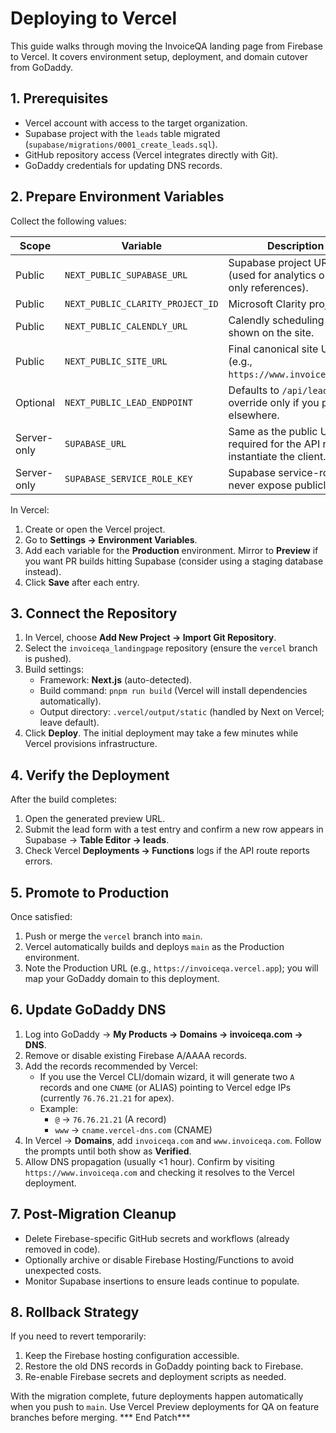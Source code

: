 # Deploying to Vercel

This guide walks through moving the InvoiceQA landing page from Firebase to Vercel. It covers environment setup, deployment, and domain cutover from GoDaddy.

## 1. Prerequisites

- Vercel account with access to the target organization.
- Supabase project with the `leads` table migrated (`supabase/migrations/0001_create_leads.sql`).
- GitHub repository access (Vercel integrates directly with Git).
- GoDaddy credentials for updating DNS records.

## 2. Prepare Environment Variables

Collect the following values:

| Scope        | Variable                       | Description |
|--------------|--------------------------------|-------------|
| Public       | `NEXT_PUBLIC_SUPABASE_URL`     | Supabase project URL (used for analytics or read-only references). |
| Public       | `NEXT_PUBLIC_CLARITY_PROJECT_ID` | Microsoft Clarity project ID. |
| Public       | `NEXT_PUBLIC_CALENDLY_URL`     | Calendly scheduling link shown on the site. |
| Public       | `NEXT_PUBLIC_SITE_URL`         | Final canonical site URL (e.g., `https://www.invoiceqa.com`). |
| Optional     | `NEXT_PUBLIC_LEAD_ENDPOINT`    | Defaults to `/api/lead`; override only if you proxy elsewhere. |
| Server-only  | `SUPABASE_URL`                 | Same as the public URL; required for the API route to instantiate the client. |
| Server-only  | `SUPABASE_SERVICE_ROLE_KEY`    | Supabase service-role key; never expose publicly. |

In Vercel:
1. Create or open the Vercel project.
2. Go to **Settings → Environment Variables**.
3. Add each variable for the **Production** environment. Mirror to **Preview** if you want PR builds hitting Supabase (consider using a staging database instead).
4. Click **Save** after each entry.

## 3. Connect the Repository

1. In Vercel, choose **Add New Project → Import Git Repository**.
2. Select the `invoiceqa_landingpage` repository (ensure the `vercel` branch is pushed).
3. Build settings:
   - Framework: **Next.js** (auto-detected).
   - Build command: `pnpm run build` (Vercel will install dependencies automatically).
   - Output directory: `.vercel/output/static` (handled by Next on Vercel; leave default).
4. Click **Deploy**. The initial deployment may take a few minutes while Vercel provisions infrastructure.

## 4. Verify the Deployment

After the build completes:
1. Open the generated preview URL.
2. Submit the lead form with a test entry and confirm a new row appears in Supabase → **Table Editor → leads**.
3. Check Vercel **Deployments → Functions** logs if the API route reports errors.

## 5. Promote to Production

Once satisfied:
1. Push or merge the `vercel` branch into `main`.
2. Vercel automatically builds and deploys `main` as the Production environment.
3. Note the Production URL (e.g., `https://invoiceqa.vercel.app`); you will map your GoDaddy domain to this deployment.

## 6. Update GoDaddy DNS

1. Log into GoDaddy → **My Products → Domains → invoiceqa.com → DNS**.
2. Remove or disable existing Firebase A/AAAA records.
3. Add the records recommended by Vercel:
   - If you use the Vercel CLI/domain wizard, it will generate two `A` records and one `CNAME` (or ALIAS) pointing to Vercel edge IPs (currently `76.76.21.21` for apex).
   - Example:
     - `@` → `76.76.21.21` (A record)
     - `www` → `cname.vercel-dns.com` (CNAME)
4. In Vercel → **Domains**, add `invoiceqa.com` and `www.invoiceqa.com`. Follow the prompts until both show as **Verified**.
5. Allow DNS propagation (usually <1 hour). Confirm by visiting `https://www.invoiceqa.com` and checking it resolves to the Vercel deployment.

## 7. Post-Migration Cleanup

- Delete Firebase-specific GitHub secrets and workflows (already removed in code).
- Optionally archive or disable Firebase Hosting/Functions to avoid unexpected costs.
- Monitor Supabase insertions to ensure leads continue to populate.

## 8. Rollback Strategy

If you need to revert temporarily:
1. Keep the Firebase hosting configuration accessible.
2. Restore the old DNS records in GoDaddy pointing back to Firebase.
3. Re-enable Firebase secrets and deployment scripts as needed.

With the migration complete, future deployments happen automatically when you push to `main`. Use Vercel Preview deployments for QA on feature branches before merging. *** End Patch***

